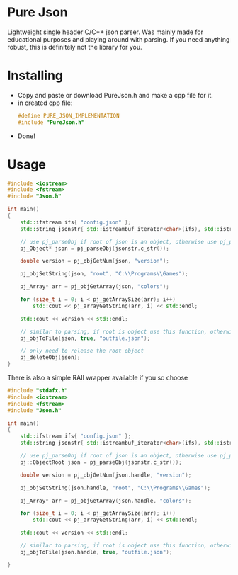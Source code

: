 # Pure Json

Lightweight single header C/C++ json parser. Was mainly made for educational purposes and playing around with parsing.
If you need anything robust, this is definitely not the library for you.


Installing
===========

* Copy and paste or download PureJson.h and make a cpp file for it.
* in created cpp file:
    ```cpp
    #define PURE_JSON_IMPLEMENTATION
    #include "PureJson.h"
    ```
* Done!


Usage
======

```cpp
#include <iostream>
#include <fstream>
#include "Json.h"

int main()
{
	std::ifstream ifs{ "config.json" };
	std::string jsonstr{ std::istreambuf_iterator<char>(ifs), std::istreambuf_iterator<char>() };

	// use pj_parseObj if root of json is an object, otherwise use pj_parseArray
	pj_Object* json = pj_parseObj(jsonstr.c_str());

	double version = pj_objGetNum(json, "version");

	pj_objSetString(json, "root", "C:\\Programs\\Games");

	pj_Array* arr = pj_objGetArray(json, "colors");

	for (size_t i = 0; i < pj_getArraySize(arr); i++)
		std::cout << pj_arrayGetString(arr, i) << std::endl;

	std::cout << version << std::endl;

	// similar to parsing, if root is object use this function, otherwise use pj_arrayToFile
	pj_objToFile(json, true, "outfile.json");

	// only need to release the root object
	pj_deleteObj(json);
}
```

There is also a simple RAII wrapper available if you so choose

```cpp
#include "stdafx.h"
#include <iostream>
#include <fstream>
#include "Json.h"

int main()
{
	std::ifstream ifs{ "config.json" };
	std::string jsonstr{ std::istreambuf_iterator<char>(ifs), std::istreambuf_iterator<char>() };

	// use pj_parseObj if root of json is an object, otherwise use pj_parseArray
	pj::ObjectRoot json = pj_parseObj(jsonstr.c_str());

	double version = pj_objGetNum(json.handle, "version");

	pj_objSetString(json.handle, "root", "C:\\Programs\\Games");

	pj_Array* arr = pj_objGetArray(json.handle, "colors");

	for (size_t i = 0; i < pj_getArraySize(arr); i++)
		std::cout << pj_arrayGetString(arr, i) << std::endl;

	std::cout << version << std::endl;

	// similar to parsing, if root is object use this function, otherwise use pj_arrayToFile
	pj_objToFile(json.handle, true, "outfile.json");

}
```
